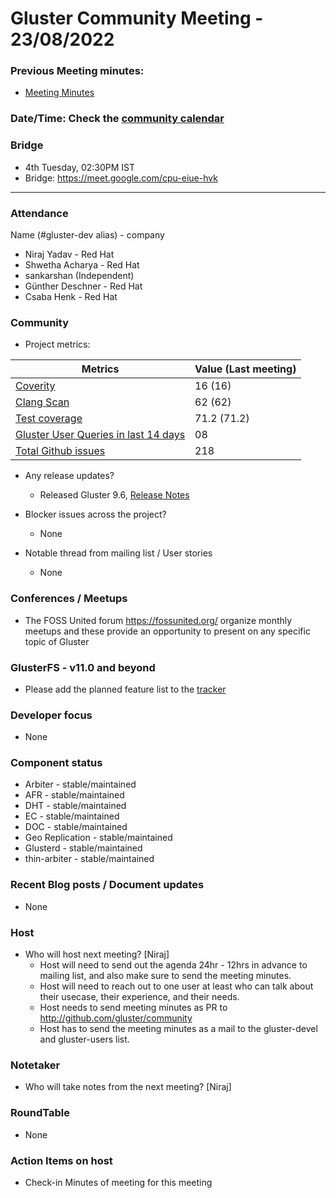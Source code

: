 # Gluster Community Meeting -  23/08/2022


### Previous Meeting minutes:

- [Meeting Minutes](https://github.com/gluster/community/tree/master/meetings)

### Date/Time: Check the [community calendar](https://calendar.google.com/event?action=TEMPLATE&tmeid=MDQ0YmRydTllMXYzdWFoMmpsbjdqNXJlYmNfMjAyMDEwMjdUMDkwMDAwWiBzYWptb2hhbUByZWRoYXQuY29t&tmsrc=sajmoham%40redhat.com&scp=ALL)

### Bridge
  - 4th Tuesday, 02:30PM IST
  - Bridge: https://meet.google.com/cpu-eiue-hvk


-------

### Attendance
Name (#gluster-dev alias) - company

* Niraj Yadav - Red Hat
* Shwetha Acharya - Red Hat
* sankarshan (Independent)
* Günther Deschner - Red Hat
* Csaba Henk - Red Hat

### Community

* Project metrics:

|    Metrics                |   Value (Last meeting)  |
| ------------------------- | -------- |
|[Coverity](https://scan.coverity.com/projects/gluster-glusterfs)  | 16 (16)  |
|[Clang Scan](https://build.gluster.org/job/clang-scan/lastBuild/) |   62 (62)  |
|[Test coverage](https://build.gluster.org/job/line-coverage/lastCompletedBuild/Line_20Coverage_20Report/)|    71.2 (71.2) |
|[Gluster User Queries in last 14 days](https://lists.gluster.org/pipermail/gluster-users/2022-August/thread.html)        |     08     |
|[Total Github issues](https://github.com/gluster/glusterfs/issues)       |    218   |


* Any release updates?
    * Released Gluster 9.6, [Release Notes](https://docs.gluster.org/en/latest/release-notes/9.6/)

* Blocker issues across the project?
    * None


* Notable thread from mailing list / User stories
    * None


### Conferences / Meetups

*  The FOSS United forum https://fossunited.org/ organize monthly meetups and these provide an opportunity to present on any specific topic of Gluster


### GlusterFS - v11.0 and beyond
*   Please add the planned feature list to the [tracker](https://github.com/gluster/glusterfs/issues/3023)

### Developer focus

* None



### Component status
* Arbiter - stable/maintained
* AFR - stable/maintained
* DHT - stable/maintained
* EC - stable/maintained
* DOC - stable/maintained
* Geo Replication - stable/maintained
* Glusterd - stable/maintained
* thin-arbiter - stable/maintained


### Recent Blog posts / Document updates

* None


### Host

* Who will host next meeting? [Niraj]
  - Host will need to send out the agenda 24hr - 12hrs in advance to mailing list, and also make sure to send the meeting minutes.
  - Host will need to reach out to one user at least who can talk about their usecase, their experience, and their needs.
  - Host needs to send meeting minutes as PR to http://github.com/gluster/community
  - Host has to send the meeting minutes as a mail to the gluster-devel and gluster-users list.


### Notetaker

* Who will take notes from the next meeting? [Niraj]


### RoundTable

* None 

### Action Items on host
* Check-in Minutes of meeting for this meeting

